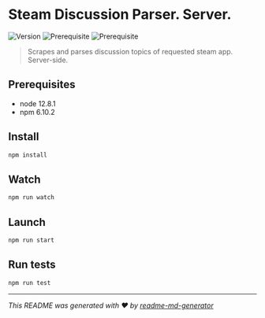 # Steam Discussion Parser. Server.
![Version](https://img.shields.io/badge/version-1.0.0-blue.svg?cacheSeconds=2592000)
![Prerequisite](https://img.shields.io/badge/node-12.8.1-blue.svg)
![Prerequisite](https://img.shields.io/badge/npm-6.10.2-blue.svg)

> Scrapes and parses discussion topics of requested steam app. Server-side.
## Prerequisites

- node 12.8.1
- npm 6.10.2

## Install

```sh
npm install
```

## Watch

```sh
npm run watch
```

## Launch

```sh
npm run start
```

## Run tests

```sh
npm run test
```

***
_This README was generated with ❤️ by [readme-md-generator](https://github.com/kefranabg/readme-md-generator)_
